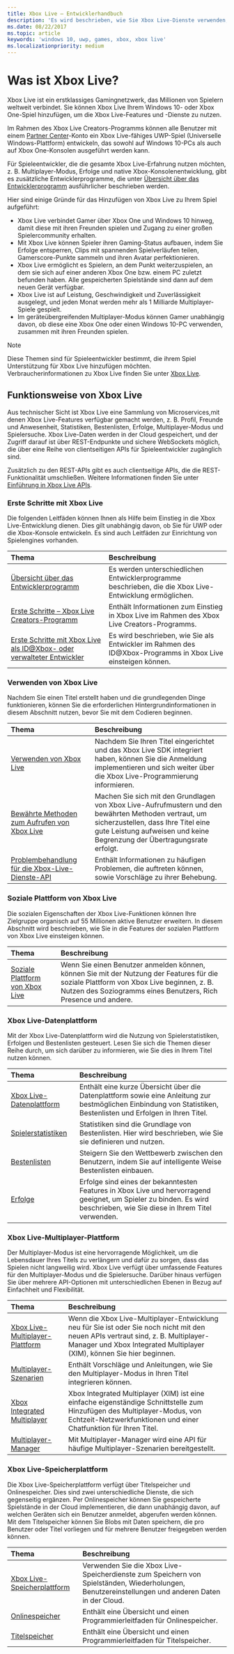 ```yaml
---
title: Xbox Live – Entwicklerhandbuch
description: 'Es wird beschrieben, wie Sie Xbox Live-Dienste verwenden, um für Ihr Spiel eine Verbindung mit dem Xbox Live-Gamingnetzwerk herzustellen.'
ms.date: 08/22/2017
ms.topic: article
keywords: 'windows 10, uwp, games, xbox, xbox live'
ms.localizationpriority: medium
---
```

# <a name="what-is-xbox-live"></a>Was ist Xbox Live?

Xbox Live ist ein erstklassiges Gamingnetzwerk, das Millionen von Spielern weltweit verbindet. Sie können Xbox Live Ihrem Windows 10- oder Xbox One-Spiel hinzufügen, um die Xbox Live-Features und -Dienste zu nutzen.

Im Rahmen des Xbox Live Creators-Programms können alle Benutzer mit einem [Partner Center](https://partner.microsoft.com/dashboard)-Konto ein Xbox Live-fähiges UWP-Spiel (Universelle Windows-Plattform) entwickeln, das sowohl auf Windows 10-PCs als auch auf Xbox One-Konsolen ausgeführt werden kann.

Für Spieleentwickler, die die gesamte Xbox Live-Erfahrung nutzen möchten, z. B. Multiplayer-Modus, Erfolge und native Xbox-Konsolenentwicklung, gibt es zusätzliche Entwicklerprogramme, die unter [Übersicht über das Entwicklerprogramm](developer-program-overview.md) ausführlicher beschrieben werden.

Hier sind einige Gründe für das Hinzufügen von Xbox Live zu Ihrem Spiel aufgeführt:

- Xbox Live verbindet Gamer über Xbox One und Windows 10 hinweg, damit diese mit ihren Freunden spielen und Zugang zu einer großen Spielercommunity erhalten.
- Mit Xbox Live können Spieler ihren Gaming-Status aufbauen, indem Sie Erfolge entsperren, Clips mit spannenden Spielverläufen teilen, Gamerscore-Punkte sammeln und ihren Avatar perfektionieren.
- Xbox Live ermöglicht es Spielern, an dem Punkt weiterzuspielen, an dem sie sich auf einer anderen Xbox One bzw. einem PC zuletzt befunden haben. Alle gespeicherten Spielstände sind dann auf dem neuen Gerät verfügbar.
- Xbox Live ist auf Leistung, Geschwindigkeit und Zuverlässigkeit ausgelegt, und jeden Monat werden mehr als 1 Milliarde Multiplayer-Spiele gespielt.
- Im geräteübergreifenden Multiplayer-Modus können Gamer unabhängig davon, ob diese eine Xbox One oder einen Windows 10-PC verwenden, zusammen mit ihren Freunden spielen.

> [!note]
> Diese Themen sind für Spieleentwickler bestimmt, die ihrem Spiel Unterstützung für Xbox Live hinzufügen möchten. Verbraucherinformationen zu Xbox Live finden Sie unter [Xbox Live](https://www.xbox.com/live/).

## <a name="how-xbox-live-works"></a>Funktionsweise von Xbox Live

Aus technischer Sicht ist Xbox Live eine Sammlung von Microservices,mit denen Xbox Live-Features verfügbar gemacht werden, z. B. Profil, Freunde und Anwesenheit, Statistiken, Bestenlisten, Erfolge, Multiplayer-Modus und Spielersuche. Xbox Live-Daten werden in der Cloud gespeichert, und der Zugriff darauf ist über REST-Endpunkte und sichere WebSockets möglich, die über eine Reihe von clientseitigen APIs für Spieleentwickler zugänglich sind.

Zusätzlich zu den REST-APIs gibt es auch clientseitige APIs, die die REST-Funktionalität umschließen. Weitere Informationen finden Sie unter [Einführung in Xbox Live APIs](introduction-to-xbox-live-apis.md).

### <a name="get-started-with-xbox-live"></a>Erste Schritte mit Xbox Live

Die folgenden Leitfäden können Ihnen als Hilfe beim Einstieg in die Xbox Live-Entwicklung dienen. Dies gilt unabhängig davon, ob Sie für UWP oder die Xbox-Konsole entwickeln.  Es sind auch Leitfäden zur Einrichtung von Spielengines vorhanden.

| Thema                                                                                                                                             | Beschreibung                                                                                                   |
|:--------------------------------------------------------------------------------------------------------------------------------------------------|:--------------------------------------------------------------------------------------------------------------|
| [Übersicht über das Entwicklerprogramm](developer-program-overview.md) | Es werden unterschiedlichen Entwicklerprogramme beschrieben, die die Xbox Live-Entwicklung ermöglichen. |
| [Erste Schritte – Xbox Live Creators-Programm](get-started-with-creators/get-started-with-xbox-live-creators.md) | Enthält Informationen zum Einstieg in Xbox Live im Rahmen des Xbox Live Creators-Programms. |
| [Erste Schritte mit Xbox Live als ID@Xbox- oder verwalteter Entwickler](get-started-with-partner/get-started-with-xbox-live-partner.md) | Es wird beschrieben, wie Sie als Entwickler im Rahmen des ID@Xbox-Programms in Xbox Live einsteigen können. |

### <a name="using-xbox-live"></a>Verwenden von Xbox Live

Nachdem Sie einen Titel erstellt haben und die grundlegenden Dinge funktionieren, können Sie die erforderlichen Hintergrundinformationen in diesem Abschnitt nutzen, bevor Sie mit dem Codieren beginnen.

| Thema                                                                                                                                             | Beschreibung                                                                                                   |
|:--------------------------------------------------------------------------------------------------------------------------------------------------|:--------------------------------------------------------------------------------------------------------------|
| [Verwenden von Xbox Live](using-xbox-live/using-xbox-live.md) | Nachdem Sie Ihren Titel eingerichtet und das Xbox Live SDK integriert haben, können Sie die Anmeldung implementieren und sich weiter über die Xbox Live-Programmierung informieren.
| [Bewährte Methoden zum Aufrufen von Xbox Live](using-xbox-live/best-practices/best-practices-for-calling-xbox-live.md) | Machen Sie sich mit den Grundlagen von Xbox Live-Aufrufmustern und den bewährten Methoden vertraut, um sicherzustellen, dass Ihre Titel eine gute Leistung aufweisen und keine Begrenzung der Übertragungsrate erfolgt.
| [Problembehandlung für die Xbox-Live-Dienste-API](using-xbox-live/troubleshooting/troubleshooting-the-xbox-live-services-api.md) | Enthält Informationen zu häufigen Problemen, die auftreten können, sowie Vorschläge zu ihrer Behebung.

### <a name="xbox-live-social-platform"></a>Soziale Plattform von Xbox Live

Die sozialen Eigenschaften der Xbox Live-Funktionen können Ihre Zielgruppe organisch auf 55 Millionen aktive Benutzer erweitern.  In diesem Abschnitt wird beschrieben, wie Sie in die Features der sozialen Plattform von Xbox Live einsteigen können.

| Thema                                                                                                                                             | Beschreibung                                                                                                   |
|:--------------------------------------------------------------------------------------------------------------------------------------------------|:--------------------------------------------------------------------------------------------------------------|
| [Soziale Plattform von Xbox Live](social-platform/social-platform.md) | Wenn Sie einen Benutzer anmelden können, können Sie mit der Nutzung der Features für die soziale Plattform von Xbox Live beginnen, z. B. Nutzen des Soziogramms eines Benutzers, Rich Presence und andere. |

### <a name="xbox-live-data-platform"></a>Xbox Live-Datenplattform

Mit der Xbox Live-Datenplattform wird die Nutzung von Spielerstatistiken, Erfolgen und Bestenlisten gesteuert.  Lesen Sie sich die Themen dieser Reihe durch, um sich darüber zu informieren, wie Sie dies in Ihrem Titel nutzen können.

| Thema                                                                                                                                             | Beschreibung                                                                                                   |
|:--------------------------------------------------------------------------------------------------------------------------------------------------|:--------------------------------------------------------------------------------------------------------------|
| [Xbox Live-Datenplattform](data-platform/data-platform.md) | Enthält eine kurze Übersicht über die Datenplattform sowie eine Anleitung zur bestmöglichen Einbindung von Statistiken, Bestenlisten und Erfolgen in Ihren Titel.
| [Spielerstatistiken](leaderboards-and-stats-2017/player-stats.md) | Statistiken sind die Grundlage von Bestenlisten.  Hier wird beschrieben, wie Sie sie definieren und nutzen.
| [Bestenlisten](leaderboards-and-stats-2017/leaderboards.md) | Steigern Sie den Wettbewerb zwischen den Benutzern, indem Sie auf intelligente Weise Bestenlisten einbauen.
| [Erfolge](achievements-2017/achievements.md) | Erfolge sind eines der bekanntesten Features in Xbox Live und hervorragend geeignet, um Spieler zu binden. Es wird beschrieben, wie Sie diese in Ihrem Titel verwenden.

### <a name="xbox-live-multiplayer-platform"></a>Xbox Live-Multiplayer-Plattform

Der Multiplayer-Modus ist eine hervorragende Möglichkeit, um die Lebensdauer Ihres Titels zu verlängern und dafür zu sorgen, dass das Spielen nicht langweilig wird.  Xbox Live verfügt über umfassende Features für den Multiplayer-Modus und die Spielersuche.  Darüber hinaus verfügen Sie über mehrere API-Optionen mit unterschiedlichen Ebenen in Bezug auf Einfachheit und Flexibilität.

| Thema                                                                                                                                             | Beschreibung                                                                                                   |
|:--------------------------------------------------------------------------------------------------------------------------------------------------|:--------------------------------------------------------------------------------------------------------------|
| [Xbox Live-Multiplayer-Plattform](multiplayer/multiplayer-intro.md) | Wenn die Xbox Live-Multiplayer-Entwicklung neu für Sie ist oder Sie noch nicht mit den neuen APIs vertraut sind, z. B. Multiplayer-Manager und Xbox Integrated Multiplayer (XIM), können Sie hier beginnen. |
| [Multiplayer-Szenarien](multiplayer/multiplayer-scenarios.md) | Enthält Vorschläge und Anleitungen, wie Sie den Multiplayer-Modus in Ihren Titel integrieren können. |
| [Xbox Integrated Multiplayer](multiplayer/xbox-integrated-multiplayer.md) | Xbox Integrated Multiplayer (XIM) ist eine einfache eigenständige Schnittstelle zum Hinzufügen des Multiplayer-Modus, von Echtzeit-Netzwerkfunktionen und einer Chatfunktion für Ihren Titel. |
| [Multiplayer-Manager](multiplayer/multiplayer-manager.md) | Mit Multiplayer-Manager wird eine API für häufige Multiplayer-Szenarien bereitgestellt. |

### <a name="xbox-live-storage-platform"></a>Xbox Live-Speicherplattform

Die Xbox Live-Speicherplattform verfügt über Titelspeicher und Onlinespeicher.  Dies sind zwei unterschiedliche Dienste, die sich gegenseitig ergänzen.  Per Onlinespeicher können Sie gespeicherte Spielstände in der Cloud implementieren, die dann unabhängig davon, auf welchen Geräten sich ein Benutzer anmeldet, abgerufen werden können.  Mit dem Titelspeicher können Sie Blobs mit Daten speichern, die pro Benutzer oder Titel vorliegen und für mehrere Benutzer freigegeben werden können.

| Thema                                                                                                                                             | Beschreibung                                                                                                   |
|:--------------------------------------------------------------------------------------------------------------------------------------------------|:--------------------------------------------------------------------------------------------------------------|
| [Xbox Live-Speicherplattform](storage-platform/storage-platform.md) | Verwenden Sie die Xbox Live-Speicherdienste zum Speichern von Spielständen, Wiederholungen, Benutzereinstellungen und anderen Daten in der Cloud. |
| [Onlinespeicher](storage-platform/connected-storage/connected-storage-technical-overview.md) | Enthält eine Übersicht und einen Programmierleitfaden für Onlinespeicher. |
| [Titelspeicher](storage-platform/xbox-live-title-storage/xbox-live-title-storage.md) | Enthält eine Übersicht und einen Programmierleitfaden für Titelspeicher. |
